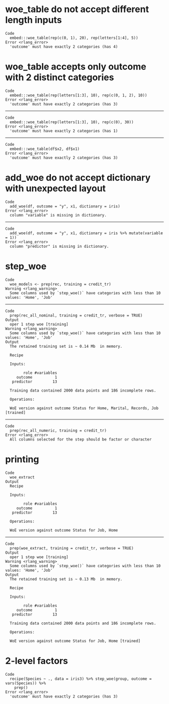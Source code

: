 # woe_table do not accept different length inputs

    Code
      embed:::woe_table(rep(c(0, 1), 20), rep(letters[1:4], 5))
    Error <rlang_error>
      'outcome' must have exactly 2 categories (has 4)

# woe_table accepts only outcome with 2 distinct categories

    Code
      embed:::woe_table(rep(letters[1:3], 10), rep(c(0, 1, 2), 10))
    Error <rlang_error>
      'outcome' must have exactly 2 categories (has 3)

---

    Code
      embed:::woe_table(rep(letters[1:3], 10), rep(c(0), 30))
    Error <rlang_error>
      'outcome' must have exactly 2 categories (has 1)

---

    Code
      embed:::woe_table(df$x2, df$x1)
    Error <rlang_error>
      'outcome' must have exactly 2 categories (has 3)

# add_woe do not accept dictionary with unexpected layout

    Code
      add_woe(df, outcome = "y", x1, dictionary = iris)
    Error <rlang_error>
      column "variable" is missing in dictionary.

---

    Code
      add_woe(df, outcome = "y", x1, dictionary = iris %>% mutate(variable = 1))
    Error <rlang_error>
      column "predictor" is missing in dictionary.

# step_woe

    Code
      woe_models <- prep(rec, training = credit_tr)
    Warning <rlang_warning>
      Some columns used by `step_woe()` have categories with less than 10 values: 'Home', 'Job'

---

    Code
      prep(rec_all_nominal, training = credit_tr, verbose = TRUE)
    Output
      oper 1 step woe [training] 
    Warning <rlang_warning>
      Some columns used by `step_woe()` have categories with less than 10 values: 'Home', 'Job'
    Output
      The retained training set is ~ 0.14 Mb  in memory.
      
      Recipe
      
      Inputs:
      
            role #variables
         outcome          1
       predictor         13
      
      Training data contained 2000 data points and 186 incomplete rows. 
      
      Operations:
      
      WoE version against outcome Status for Home, Marital, Records, Job [trained]

---

    Code
      prep(rec_all_numeric, training = credit_tr)
    Error <rlang_error>
      All columns selected for the step should be factor or character

# printing

    Code
      woe_extract
    Output
      Recipe
      
      Inputs:
      
            role #variables
         outcome          1
       predictor         13
      
      Operations:
      
      WoE version against outcome Status for Job, Home

---

    Code
      prep(woe_extract, training = credit_tr, verbose = TRUE)
    Output
      oper 1 step woe [training] 
    Warning <rlang_warning>
      Some columns used by `step_woe()` have categories with less than 10 values: 'Home', 'Job'
    Output
      The retained training set is ~ 0.13 Mb  in memory.
      
      Recipe
      
      Inputs:
      
            role #variables
         outcome          1
       predictor         13
      
      Training data contained 2000 data points and 186 incomplete rows. 
      
      Operations:
      
      WoE version against outcome Status for Job, Home [trained]

# 2-level factors

    Code
      recipe(Species ~ ., data = iris3) %>% step_woe(group, outcome = vars(Species)) %>%
        prep()
    Error <rlang_error>
      'outcome' must have exactly 2 categories (has 3)

